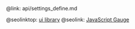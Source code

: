 @link: api/settings_define.md

@seolinktop: [ui library](https://webix.com)
@seolink: [JavaScript Gauge ](https://webix.com/widget/gage/)